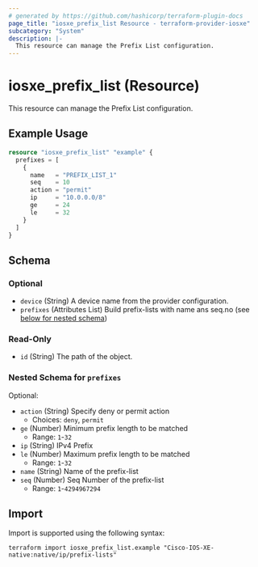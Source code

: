 ```yaml
---
# generated by https://github.com/hashicorp/terraform-plugin-docs
page_title: "iosxe_prefix_list Resource - terraform-provider-iosxe"
subcategory: "System"
description: |-
  This resource can manage the Prefix List configuration.
---
```


# iosxe_prefix_list (Resource)

This resource can manage the Prefix List configuration.

## Example Usage

```terraform
resource "iosxe_prefix_list" "example" {
  prefixes = [
    {
      name   = "PREFIX_LIST_1"
      seq    = 10
      action = "permit"
      ip     = "10.0.0.0/8"
      ge     = 24
      le     = 32
    }
  ]
}
```

<!-- schema generated by tfplugindocs -->
## Schema

### Optional

- `device` (String) A device name from the provider configuration.
- `prefixes` (Attributes List) Build prefix-lists with name ans seq.no (see [below for nested schema](#nestedatt--prefixes))

### Read-Only

- `id` (String) The path of the object.

<a id="nestedatt--prefixes"></a>
### Nested Schema for `prefixes`

Optional:

- `action` (String) Specify deny or permit action
  - Choices: `deny`, `permit`
- `ge` (Number) Minimum prefix length to be matched
  - Range: `1`-`32`
- `ip` (String) IPv4 Prefix
- `le` (Number) Maximum prefix length to be matched
  - Range: `1`-`32`
- `name` (String) Name of the prefix-list
- `seq` (Number) Seq Number of the prefix-list
  - Range: `1`-`4294967294`

## Import

Import is supported using the following syntax:

```shell
terraform import iosxe_prefix_list.example "Cisco-IOS-XE-native:native/ip/prefix-lists"
```
